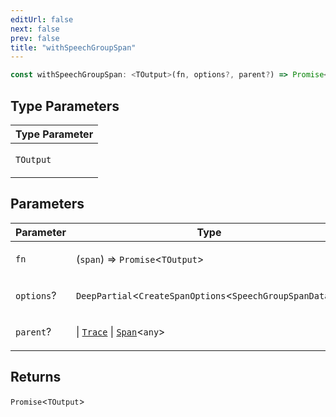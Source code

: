 ```yaml
---
editUrl: false
next: false
prev: false
title: "withSpeechGroupSpan"
---
```


```ts
const withSpeechGroupSpan: <TOutput>(fn, options?, parent?) => Promise<TOutput>;
```

## Type Parameters

<table>
<thead>
<tr>
<th>Type Parameter</th>
</tr>
</thead>
<tbody>
<tr>
<td>

`TOutput`

</td>
</tr>
</tbody>
</table>

## Parameters

<table>
<thead>
<tr>
<th>Parameter</th>
<th>Type</th>
</tr>
</thead>
<tbody>
<tr>
<td>

`fn`

</td>
<td>

(`span`) => `Promise`\<`TOutput`\>

</td>
</tr>
<tr>
<td>

`options`?

</td>
<td>

`DeepPartial`\<`CreateSpanOptions`\<`SpeechGroupSpanData`\>\>

</td>
</tr>
<tr>
<td>

`parent`?

</td>
<td>

 \| [`Trace`](/openai-agents-js/openai/agents/classes/trace/) \| [`Span`](/openai-agents-js/openai/agents/classes/span/)\<`any`\>

</td>
</tr>
</tbody>
</table>

## Returns

`Promise`\<`TOutput`\>
